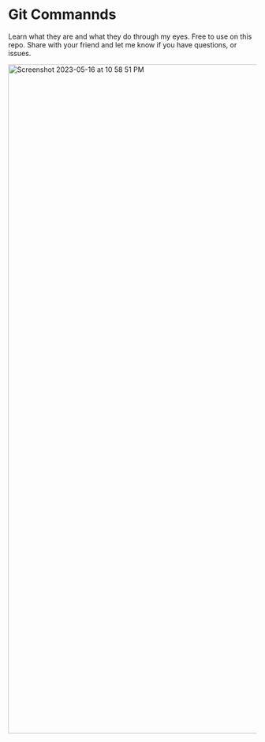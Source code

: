 # Git Commannds 

Learn what they are and what they do through my eyes. Free to use on this repo.
Share with your friend and let me know if you have questions, or issues.

<img width="1355" alt="Screenshot 2023-05-16 at 10 58 51 PM" src="https://github.com/jge162/git-commands/assets/31228460/762b9987-4ac0-4fed-b9e5-6beb415b3cfe">
